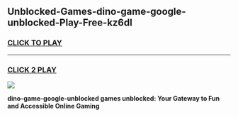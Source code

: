
## Unblocked-Games-dino-game-google-unblocked-Play-Free-kz6dl
<h3>
<a href="https://premium76.site?title=dino-game-google-unblocked&ref=24M">CLICK TO PLAY</a></h3>
<hr>

<h3>
<a href="https://premium76.site?title=dino-game-google-unblocked&ref=24M">CLICK 2 PLAY</a>
  
</h3>

<a href="https://premium76.site?title=dino-game-google-unblocked&ref=24M"><img src="https://clearcache.store/games.png"></a>


**dino-game-google-unblocked games unblocked: Your Gateway to Fun and Accessible Online Gaming**

